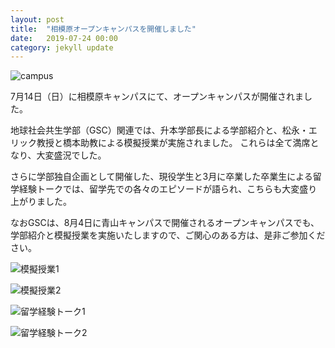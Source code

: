 ```yaml
---
layout: post
title:  "相模原オープンキャンパスを開催しました"
date:   2019-07-24 00:00
category: jekyll update
---
```


![campus](http://www.gsc.aoyama.ac.jp/assets/images/news/20190714_opencampus1.png)

7月14日（日）に相模原キャンパスにて、オープンキャンパスが開催されました。

地球社会共生学部（GSC）関連では、升本学部長による学部紹介と、松永・エリック教授と橋本助教による模擬授業が実施されました。
これらは全て満席となり、大変盛況でした。

さらに学部独自企画として開催した、現役学生と3月に卒業した卒業生による留学経験トークでは、留学先での各々のエピソードが語られ、こちらも大変盛り上がりました。

なおGSCは、8月4日に青山キャンパスで開催されるオープンキャンパスでも、学部紹介と模擬授業を実施いたしますので、ご関心のある方は、是非ご参加ください。

![模擬授業1](http://www.gsc.aoyama.ac.jp/assets/images/news/20190714_opencampus2.png)

![模擬授業2](http://www.gsc.aoyama.ac.jp/assets/images/news/20190714_opencampus3.png)

![留学経験トーク1](http://www.gsc.aoyama.ac.jp/assets/images/news/20190714_opencampus4.png)

![留学経験トーク2](http://www.gsc.aoyama.ac.jp/assets/images/news/20190714_opencampus5.png)


[jekyll-docs]: https://jekyllrb.com/docs/home
[jekyll-gh]:   https://github.com/jekyll/jekyll
[jekyll-talk]: https://talk.jekyllrb.com/

